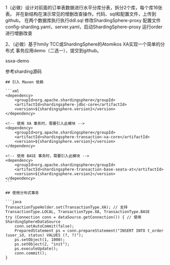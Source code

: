 1（必做）设计对前面的订单表数据进行水平分库分表，拆分2个库，每个库16张表。
并在新结构在演示常见的增删改查操作。代码、sql和配置文件，上传到github。
在两个数据库执行执行ddl.sql
修改ShardingSphere-proxy 配置文件config-sharding.yaml，server.yaml，启动ShardingSphere-proxy
运行order进行增删改查

2、（必做）基于hmily TCC或ShardingSphere的Atomikos XA实现一个简单的分布式 事务应用demo（二选一），提交到github。

ssxa-demo

参考sharding源码

```
## 引入 Maven 依赖

​```xml
<dependency>
    <groupId>org.apache.shardingsphere</groupId>
    <artifactId>shardingsphere-jdbc-core</artifactId>
    <version>${shardingsphere.version}</version>
</dependency>

<!-- 使用 XA 事务时，需要引入此模块 -->
<dependency>
    <groupId>org.apache.shardingsphere</groupId>
    <artifactId>shardingsphere-transaction-xa-core</artifactId>
    <version>${shardingsphere.version}</version>
</dependency>

<!-- 使用 BASE 事务时，需要引入此模块 -->
<dependency>
    <groupId>org.apache.shardingsphere</groupId>
    <artifactId>shardingsphere-transaction-base-seata-at</artifactId>
    <version>${shardingsphere.version}</version>
</dependency>
​```

## 使用分布式事务

​```java
TransactionTypeHolder.set(TransactionType.XA); // 支持 TransactionType.LOCAL, TransactionType.XA, TransactionType.BASE
try (Connection conn = dataSource.getConnection()) { // 使用 ShardingSphereDataSource
    conn.setAutoCommit(false);
    PreparedStatement ps = conn.prepareStatement("INSERT INTO t_order (user_id, status) VALUES (?, ?)");
    ps.setObject(1, 1000);
    ps.setObject(2, "init");
    ps.executeUpdate();
    conn.commit();
}
```